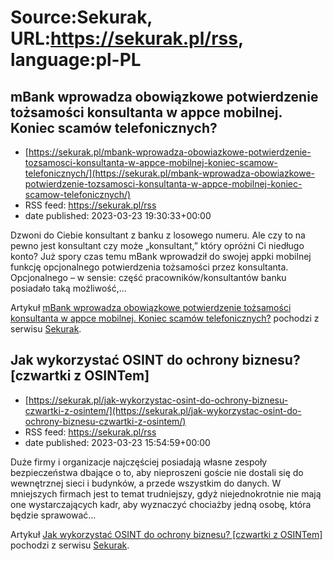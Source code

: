 # Source:Sekurak, URL:https://sekurak.pl/rss, language:pl-PL

## mBank wprowadza obowiązkowe potwierdzenie tożsamości konsultanta w appce mobilnej. Koniec scamów telefonicznych?
 - [https://sekurak.pl/mbank-wprowadza-obowiazkowe-potwierdzenie-tozsamosci-konsultanta-w-appce-mobilnej-koniec-scamow-telefonicznych/](https://sekurak.pl/mbank-wprowadza-obowiazkowe-potwierdzenie-tozsamosci-konsultanta-w-appce-mobilnej-koniec-scamow-telefonicznych/)
 - RSS feed: https://sekurak.pl/rss
 - date published: 2023-03-23 19:30:33+00:00

<p>Dzwoni do Ciebie konsultant z banku z losowego numeru. Ale czy to na pewno jest konsultant czy może &#8222;konsultant,&#8221; który opróżni Ci niedługo konto? Już spory czas temu mBank wprowadził do swojej appki mobilnej funkcję opcjonalnego potwierdzenia tożsamości przez konsultanta. Opcjonalnego &#8211; w sensie: część pracowników/konsultantów banku posiadało taką możliwość,...</p>
<p>Artykuł <a href="https://sekurak.pl/mbank-wprowadza-obowiazkowe-potwierdzenie-tozsamosci-konsultanta-w-appce-mobilnej-koniec-scamow-telefonicznych/" rel="nofollow">mBank wprowadza obowiązkowe potwierdzenie tożsamości konsultanta w appce mobilnej. Koniec scamów telefonicznych?</a> pochodzi z serwisu <a href="https://sekurak.pl" rel="nofollow">Sekurak</a>.</p>

## Jak wykorzystać OSINT do ochrony biznesu? [czwartki z OSINTem]
 - [https://sekurak.pl/jak-wykorzystac-osint-do-ochrony-biznesu-czwartki-z-osintem/](https://sekurak.pl/jak-wykorzystac-osint-do-ochrony-biznesu-czwartki-z-osintem/)
 - RSS feed: https://sekurak.pl/rss
 - date published: 2023-03-23 15:54:59+00:00

<p>Duże firmy i organizacje najczęściej posiadają własne zespoły bezpieczeństwa dbające o to, aby nieproszeni goście nie dostali się do wewnętrznej sieci i budynków, a przede wszystkim do danych. W mniejszych firmach jest to temat trudniejszy, gdyż niejednokrotnie nie mają one wystarczających kadr, aby wyznaczyć chociażby jedną osobę, która będzie sprawować...</p>
<p>Artykuł <a href="https://sekurak.pl/jak-wykorzystac-osint-do-ochrony-biznesu-czwartki-z-osintem/" rel="nofollow">Jak wykorzystać OSINT do ochrony biznesu? [czwartki z OSINTem]</a> pochodzi z serwisu <a href="https://sekurak.pl" rel="nofollow">Sekurak</a>.</p>

